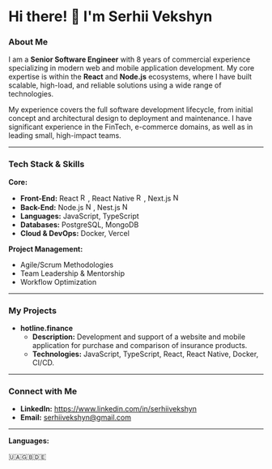 # Hi there! 👋 I'm Serhii Vekshyn

### **About Me**

I am a **Senior Software Engineer** with 8 years of commercial experience specializing in modern web and mobile application development. My core expertise is within the **React** and **Node.js** ecosystems, where I have built scalable, high-load, and reliable solutions using a wide range of technologies.

My experience covers the full software development lifecycle, from initial concept and architectural design to deployment and maintenance. I have significant experience in the FinTech, e-commerce domains, as well as in leading small, high-impact teams.

---

### **Tech Stack & Skills**

**Core:**
* **Front-End:** React <img src="https://cdn.jsdelivr.net/gh/devicons/devicon/icons/react/react-original.svg" width="15" height="15" alt="React" />, React Native <img src="https://cdn.jsdelivr.net/gh/devicons/devicon/icons/react/react-original.svg" width="15" height="15" alt="React Native" />, Next.js <img src="https://www.svgrepo.com/show/354113/nextjs-icon.svg" width="15" height="15" alt="Next.js" />
* **Back-End:** Node.js <img src="https://upload.wikimedia.org/wikipedia/commons/d/d9/Node.js_logo.svg" width="15" height="15" alt="Node" />, Nest.js <img src="https://upload.wikimedia.org/wikipedia/commons/a/a8/NestJS.svg" width="15" height="15" alt="Nest" />
* **Languages:** JavaScript, TypeScript
* **Databases:** PostgreSQL, MongoDB
* **Cloud & DevOps:** Docker, Vercel

**Project Management:**
* Agile/Scrum Methodologies
* Team Leadership & Mentorship
* Workflow Optimization

---

### **My Projects**

* **hotline.finance**
    * **Description:** Development and support of a website and mobile application for purchase and comparison of insurance products.
    * **Technologies:** JavaScript, TypeScript, React, React Native, Docker, CI/CD.

---

### **Connect with Me**

* **LinkedIn:** https://www.linkedin.com/in/serhiivekshyn
* **Email:** serhiivekshyn@gmail.com

---

**Languages:**

🇺🇦🇬🇧🇩🇪


